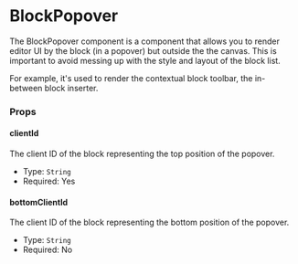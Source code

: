# BlockPopover

The BlockPopover component is a component that allows you to render editor UI by the block (in a popover) but outside the the canvas. This is important to avoid messing up with the style and layout of the block list.

For example, it's used to render the contextual block toolbar, the in-between block inserter.

### Props

#### clientId

The client ID of the block representing the top position of the popover.

-   Type: `String`
-   Required: Yes

#### bottomClientId

The client ID of the block representing the bottom position of the popover.

-   Type: `String`
-   Required: No